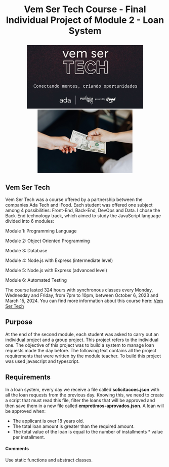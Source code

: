 # <p align="center"> Vem Ser Tech Course - Final Individual Project of Module 2 - Loan System </p>

<p align="center">
<img src="images/VemSerTech.jpg"  alt="VemSerTech" height="200px align="left" />
<img src="images/loan.jpg"  alt="loan" height="200px align="right"/>
</p>

## Vem Ser Tech

Vem Ser Tech was a course offered by a partnership between the companies Ada Tech and iFood. Each student was offered one subject among 4 possibilities: Front-End, Back-End, DevOps and Data. I chose the Back-End technology track, which aimed to study the JavaScript language divided into 6 modules:

Module 1: Programming Language

Module 2: Object Oriented Programming

Module 3: Database

Module 4: Node.js with Express (intermediate level)

Module 5: Node.js with Express (advanced level)

Module 6: Automated Testing

The course lasted 324 hours with synchronous classes every Monday, Wednesday and Friday, from 7pm to 10pm, between October 6, 2023 and March 15, 2024. You can find more information about this course here: <a href="https://ada.tech/sou-aluno/programas/ifood-vem-ser-tech">Vem Ser Tech</a>

## Purpose 

At the end of the second module, each student was asked to carry out an individual project and a group project. This project refers to the individual one. The objective of this project was to build a system to manage loan requests made the day before. The following text contains all the project requirements that were written by the module teacher. To build this project was used javascript and typescript. 

## Requirements

In a loan system, every day we receive a file called **solicitacoes.json** with all the loan requests from the previous day. Knowing this, we need to create a script that must read this file, filter the loans that will be approved and then save them in a new file called **empretimos-aprovados.json**.
A loan will be approved when:

- The applicant is over 18 years old.
- The total loan amount is greater than the required amount.
- The total value of the loan is equal to the number of installments \* value per installment.

#### Comments

Use static functions and abstract classes.
